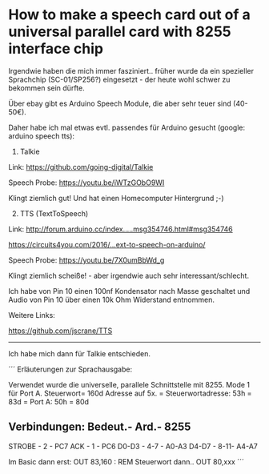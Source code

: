 # How to make a speech card out of a universal parallel card with 8255 interface chip

Irgendwie haben die mich immer fasziniert.. früher wurde da ein spezieller Sprachchip (SC-01/SP256?) eingesetzt - der heute wohl schwer zu bekommen sein dürfte.


Über ebay gibt es Arduino Speech Module, die aber sehr teuer sind (40-50€).

Daher habe ich mal etwas evtl. passendes für Arduino gesucht (google: arduino speech tts):



1. Talkie

Link: https://github.com/going-digital/Talkie

Speech Probe: https://youtu.be/iWTzGObO9WI



Klingt ziemlich gut! Und hat einen Homecomputer Hintergrund ;-)



2. TTS (TextToSpeech)

Link: http://forum.arduino.cc/index.….msg354746.html#msg354746

https://circuits4you.com/2016/…ext-to-speech-on-arduino/

Speech Probe: https://youtu.be/7X0umBbWd_g



Klingt ziemlich scheiße! - aber irgendwie auch sehr interessant/schlecht.

Ich habe von Pin 10 einen 100nf Kondensator nach Masse geschaltet und Audio von Pin 10 über einen 10k Ohm Widerstand entnommen.



Weitere Links:

https://github.com/jscrane/TTS

---

Ich habe mich dann für Talkie entschieden.

´´´
Erläuterungen zur Sprachausgabe:

Verwendet wurde die universelle, parallele Schnittstelle mit 8255.
Mode 1 für Port A.
Steuerwort= 160d
Adresse auf 5x.
= Steuerwortadresse: 53h = 83d
= Port A: 50h = 80d

Verbindungen:
Bedeut.- Ard.- 8255
-------------------
STROBE - 2   - PC7
ACK    - 1   - PC6
D0-D3  - 4-7 - A0-A3
D4-D7  - 8-11- A4-A7

Im Basic dann erst:
OUT 83,160 : REM Steuerwort
dann..
OUT 80,xxx
´´´

